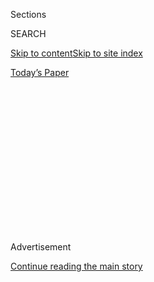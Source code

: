 <div id="app">

<div>

<div>

<div>

<div class="NYTAppHideMasthead css-1q2w90k e1suatyy0">

<div class="section css-ui9rw0 e1suatyy2">

<div class="css-eph4ug er09x8g0">

<div class="css-6n7j50">

</div>

<span class="css-1dv1kvn">Sections</span>

<div class="css-10488qs">

<span class="css-1dv1kvn">SEARCH</span>

</div>

[Skip to content](#site-content)[Skip to site
index](#site-index)

</div>

<div class="css-10698na e1huz5gh0">

</div>

</div>

<div id="masthead-bar-one" class="section hasLinks css-15hmgas e1csuq9d3">

<div class="css-uqyvli e1csuq9d0">

</div>

<div class="css-1uqjmks e1csuq9d1">

</div>

<div class="css-9e9ivx">

[](https://myaccount.nytimes3xbfgragh.onion/auth/login?response_type=cookie&client_id=vi)

</div>

<div class="css-1bvtpon e1csuq9d2">

[Today’s
Paper](https://www.nytimes3xbfgragh.onion/section/todayspaper)

</div>

</div>

</div>

</div>

<div data-aria-hidden="false">

<div id="site-content" data-role="main">

<div>

<div class="css-1aor85t" style="opacity:0.000000001;z-index:-1;visibility:hidden">

<div class="css-1hqnpie">

<div class="css-epjblv">

<span class="css-17xtcya">[Opinion](/section/opinion)</span><span class="css-x15j1o">|</span><span class="css-fwqvlz">Back
to School, at
64</span>

</div>

<div class="css-k008qs">

<div class="css-1iwv8en">

<span class="css-18z7m18"></span>

<div>

</div>

</div>

<span class="css-1n6z4y">https://nyti.ms/2GiHu0G</span>

<div class="css-1705lsu">

<div class="css-4xjgmj">

<div class="css-4skfbu" data-role="toolbar" data-aria-label="Social Media Share buttons, Save button, and Comments Panel with current comment count" data-testid="share-tools">

  - 
  - 
  - 
  - 
    
    <div class="css-6n7j50">
    
    </div>

  - 
  - 

</div>

</div>

</div>

</div>

</div>

</div>

<div id="NYT_TOP_BANNER_REGION" class="css-13pd83m">

</div>

<div id="top-wrapper" class="css-1sy8kpn">

<div id="top-slug" class="css-l9onyx">

Advertisement

</div>

[Continue reading the main
story](#after-top)

<div class="ad top-wrapper" style="text-align:center;height:100%;display:block;min-height:250px">

<div id="top" class="place-ad" data-position="top" data-size-key="top">

</div>

</div>

<div id="after-top">

</div>

</div>

<div id="sponsor-wrapper" class="css-1hyfx7x">

<div id="sponsor-slug" class="css-19vbshk">

Supported by

</div>

[Continue reading the main
story](#after-sponsor)

<div id="sponsor" class="ad sponsor-wrapper" style="text-align:center;height:100%;display:block">

</div>

<div id="after-sponsor">

</div>

</div>

<div class="css-v5btjw etb61u70">

<div class="css-v05ibm etb61u71">

[Opinion](/section/opinion)

</div>

</div>

[On Campus](/column/on-campus "On Campus")

<div class="css-1vkm6nb ehdk2mb0">

# Back to School, at 64

</div>

<div class="css-xt80pu e12qa4dv0">

<div class="css-18e8msd">

<div class="css-vp77d3 epjyd6m0">

<div class="css-1baulvz">

By <span class="css-1baulvz last-byline" itemprop="name">Anne
Rudig</span>

</div>

</div>

  - March 12,
    2018

  - 
    
    <div class="css-4xjgmj">
    
    <div class="css-d8bdto" data-role="toolbar" data-aria-label="Social Media Share buttons, Save button, and Comments Panel with current comment count" data-testid="share-tools">
    
      - 
      - 
      - 
      - 
        
        <div class="css-6n7j50">
        
        </div>
    
      - 
      - 
    
    </div>
    
    </div>

</div>

</div>

<div class="css-79elbk" data-testid="photoviewer-wrapper">

<div class="css-z3e15g" data-testid="photoviewer-wrapper-hidden">

</div>

<div class="css-1a48zt4 ehw59r15" data-testid="photoviewer-children">

![<span class="css-cnj6d5 e1z0qqy90" itemprop="copyrightHolder"><span class="css-1ly73wi e1tej78p0">Credit...</span><span><span>Wenting
Li</span></span></span>](https://static01.graylady3jvrrxbe.onion/images/2018/03/12/opinion/12oncampus/merlin_135201306_142dc61a-0899-4c7f-a5f6-2b245d19be0e-articleLarge.jpg?quality=75&auto=webp&disable=upscale)

</div>

</div>

<div class="section meteredContent css-1r7ky0e" name="articleBody" itemprop="articleBody">

<div class="css-1fanzo5 StoryBodyCompanionColumn">

<div class="css-53u6y8">

“Will I be the oldest person here?” I asked the chairman of the
nonfiction writing program at Columbia University, shortly after I was
accepted. He laughed and said no. There were two or three older, but not
by much.

“It takes a lifetime to make a writer,” he continued.

And I’ve had the lifetime.

I was 64 when I entered graduate school. I had just left the work force
— not retired, just tired. Tired of hitting the glass ceiling and of
policies that failed to protect employees from abuse. As disenchantment
with my job grew, writing became a healthy distraction.

I applied to Columbia with no expectation of acceptance and no idea how
to pay for it. My husband and I had just finished paying for our kids’
education and we didn’t have enough for retirement. But then one snowy
February evening, the head of the writing program called as I stirred a
pot of soup, and said, “You’re in, and there will be a scholarship.” I
dropped my wooden spoon.

Sure, I’d written copy at ad agencies for 20 years, started a memoir and
taken some online classes. But did that make me a writer? And the Ivy
League part scared me. I imagined I wasn’t smart enough. But I also
realized I had some things to say.

</div>

</div>

<div class="css-1fanzo5 StoryBodyCompanionColumn">

<div class="css-53u6y8">

I sat in workshops and seminars during my first semester at Columbia,
ashamed of my age and surrounded by brilliant young people. They were
polite, but I assumed my work held little interest for them. I don’t
swipe for sex. I haven’t pulled an all-nighter in decades. I thought
they’d laugh at my flapping upper arms and my wrinkly neck, even though
many of them admire Nora Ephron.

Some of my instructors were close in age to me, winners of Pulitzers
with decades of writing and publishing experience. Some were just a
little older than my children. I wondered, was it too late for me to do
this?

My peers wrote about online dating, strange roommates, odd living
situations, first big loves and rejections. Others wrote memoirs about
life with a meth-addicted father or what it means to be biracial. We all
struggled to be emotionally honest on the page. For me, that meant
finding restraint and perspective by stepping back, seeing my own
complicity in much of what’s happened in my life.

My classmates transported me back to my own 20s and 30s. I attended the
University of California, Berkeley, during the second wave of feminism.
In the 1970s, solidarity with the antiwar movement meant cooking for the
male demonstrators. Now things are different. Gender identification is
not assumed. Respect for difference is. I’ve been asked not only for my
name but also for my preferred pronouns.

Inevitably, I blundered. One icy January morning I dug out the warmest
coat I owned. On my way into class, shivering vegans jeered at me. What
was I thinking? My kids are vegan. The coat, trimmed in rabbit fur at
the neckline, now hangs at the back of my closet where my cat
occasionally tries to kill it or have sex with it.

</div>

</div>

<div class="css-1fanzo5 StoryBodyCompanionColumn">

<div class="css-53u6y8">

After several workshops in which everyone felt overexposed, I realized
no one cared how old I was. Workshops are like the painting critiques I
endured as an undergraduate in the art department at Berkeley. But
they’re different now — criticism no longer terrifies me. My
defensiveness has been worn away. I’m better able to hear the helpful
parts and understand what I would have taken personally years ago. I’m
finally a good student. And I don’t have to worry that what I write will
make things awkward with my parents at Christmas.

I have fewer distractions than my younger classmates. Dating and the
insecurity that went with it are memories. Figuring out my sexuality and
experimenting with illegal substances no longer consume my weekends.

One professor said, “You have to write badly before you can write well.”
Along with my fear of being too old, my first semester held plenty of
writing badly. But I kept going, figuring they’d admitted me and
provided a scholarship for a reason.

Now I’m in my final semester. I’m amazed by my talented peers and by
their easygoing acceptance and candor. Despite the age difference, we’ve
fed one another in many ways — emotionally, intellectually and literally
(I’ve brought tomatoes from my garden, while another student brought
freshly baked bread). Although my professors have been stellar, much of
my education has come from reading and listening to my fellow students —
on a grandmother in India; an Armenian family’s path, post-genocide;
sorority life in 2017; and what it means to be transgender within an
authoritarian regime.

I’ve been warned by my professors that a degree in writing is unlikely
to bring riches. That’s okay. I’ve been enriched beyond measure. And
like my peers, I’ve got some stories to tell. A lifetime of them.

</div>

</div>

</div>

<div>

</div>

<div>

</div>

<div>

</div>

<div>

<div id="bottom-wrapper" class="css-1ede5it">

<div id="bottom-slug" class="css-l9onyx">

Advertisement

</div>

[Continue reading the main
story](#after-bottom)

<div id="bottom" class="ad bottom-wrapper" style="text-align:center;height:100%;display:block;min-height:90px">

</div>

<div id="after-bottom">

</div>

</div>

</div>

</div>

</div>

## Site Index

<div>

</div>

## Site Information Navigation

  - [© <span>2020</span> <span>The New York Times
    Company</span>](https://help.nytimes3xbfgragh.onion/hc/en-us/articles/115014792127-Copyright-notice)

<!-- end list -->

  - [NYTCo](https://www.nytco.com/)
  - [Contact
    Us](https://help.nytimes3xbfgragh.onion/hc/en-us/articles/115015385887-Contact-Us)
  - [Work with us](https://www.nytco.com/careers/)
  - [Advertise](https://nytmediakit.com/)
  - [T Brand Studio](http://www.tbrandstudio.com/)
  - [Your Ad
    Choices](https://www.nytimes3xbfgragh.onion/privacy/cookie-policy#how-do-i-manage-trackers)
  - [Privacy](https://www.nytimes3xbfgragh.onion/privacy)
  - [Terms of
    Service](https://help.nytimes3xbfgragh.onion/hc/en-us/articles/115014893428-Terms-of-service)
  - [Terms of
    Sale](https://help.nytimes3xbfgragh.onion/hc/en-us/articles/115014893968-Terms-of-sale)
  - [Site
    Map](https://spiderbites.nytimes3xbfgragh.onion)
  - [Help](https://help.nytimes3xbfgragh.onion/hc/en-us)
  - [Subscriptions](https://www.nytimes3xbfgragh.onion/subscription?campaignId=37WXW)

</div>

</div>

</div>

</div>
